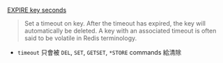 [EXPIRE key seconds](https://redis.io/commands/expire)

> Set a timeout on key. After the timeout has expired, the key will automatically be deleted. A key with an associated timeout is often said to be volatile in Redis terminology.

- `timeout` 只會被 `DEL`, `SET`, `GETSET`, `*STORE` commands 給清除